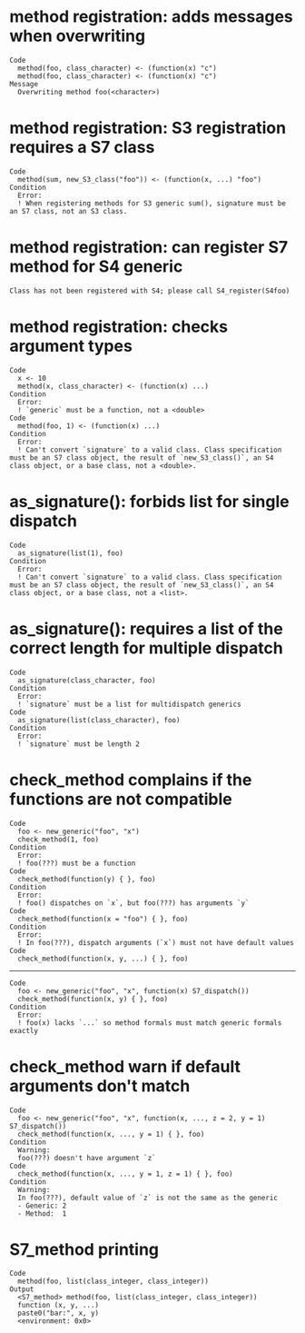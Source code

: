 # method registration: adds messages when overwriting

    Code
      method(foo, class_character) <- (function(x) "c")
      method(foo, class_character) <- (function(x) "c")
    Message
      Overwriting method foo(<character>)

# method registration: S3 registration requires a S7 class

    Code
      method(sum, new_S3_class("foo")) <- (function(x, ...) "foo")
    Condition
      Error:
      ! When registering methods for S3 generic sum(), signature must be an S7 class, not an S3 class.

# method registration: can register S7 method for S4 generic

    Class has not been registered with S4; please call S4_register(S4foo)

# method registration: checks argument types

    Code
      x <- 10
      method(x, class_character) <- (function(x) ...)
    Condition
      Error:
      ! `generic` must be a function, not a <double>
    Code
      method(foo, 1) <- (function(x) ...)
    Condition
      Error:
      ! Can't convert `signature` to a valid class. Class specification must be an S7 class object, the result of `new_S3_class()`, an S4 class object, or a base class, not a <double>.

# as_signature(): forbids list for single dispatch

    Code
      as_signature(list(1), foo)
    Condition
      Error:
      ! Can't convert `signature` to a valid class. Class specification must be an S7 class object, the result of `new_S3_class()`, an S4 class object, or a base class, not a <list>.

# as_signature(): requires a list of the correct length for multiple dispatch

    Code
      as_signature(class_character, foo)
    Condition
      Error:
      ! `signature` must be a list for multidispatch generics
    Code
      as_signature(list(class_character), foo)
    Condition
      Error:
      ! `signature` must be length 2

# check_method complains if the functions are not compatible

    Code
      foo <- new_generic("foo", "x")
      check_method(1, foo)
    Condition
      Error:
      ! foo(???) must be a function
    Code
      check_method(function(y) { }, foo)
    Condition
      Error:
      ! foo() dispatches on `x`, but foo(???) has arguments `y`
    Code
      check_method(function(x = "foo") { }, foo)
    Condition
      Error:
      ! In foo(???), dispatch arguments (`x`) must not have default values
    Code
      check_method(function(x, y, ...) { }, foo)

---

    Code
      foo <- new_generic("foo", "x", function(x) S7_dispatch())
      check_method(function(x, y) { }, foo)
    Condition
      Error:
      ! foo(x) lacks `...` so method formals must match generic formals exactly

# check_method warn if default arguments don't match

    Code
      foo <- new_generic("foo", "x", function(x, ..., z = 2, y = 1) S7_dispatch())
      check_method(function(x, ..., y = 1) { }, foo)
    Condition
      Warning:
      foo(???) doesn't have argument `z`
    Code
      check_method(function(x, ..., y = 1, z = 1) { }, foo)
    Condition
      Warning:
      In foo(???), default value of `z` is not the same as the generic
      - Generic: 2
      - Method:  1

# S7_method printing

    Code
      method(foo, list(class_integer, class_integer))
    Output
      <S7_method> method(foo, list(class_integer, class_integer))
      function (x, y, ...) 
      paste0("bar:", x, y)
      <environment: 0x0>

